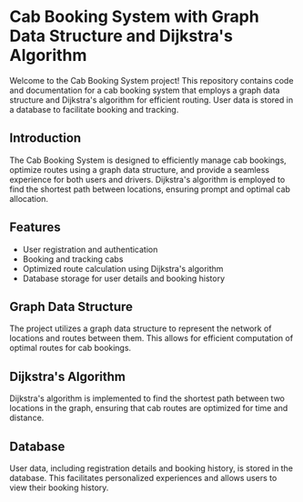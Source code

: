 # Cab Booking System with Graph Data Structure and Dijkstra's Algorithm

Welcome to the Cab Booking System project! This repository contains code and documentation for a cab booking system that employs a graph data structure and Dijkstra's algorithm for efficient routing. User data is stored in a database to facilitate booking and tracking.


## Introduction
The Cab Booking System is designed to efficiently manage cab bookings, optimize routes using a graph data structure, and provide a seamless experience for both users and drivers. Dijkstra's algorithm is employed to find the shortest path between locations, ensuring prompt and optimal cab allocation.

## Features
- User registration and authentication
- Booking and tracking cabs
- Optimized route calculation using Dijkstra's algorithm
- Database storage for user details and booking history

## Graph Data Structure
The project utilizes a graph data structure to represent the network of locations and routes between them. This allows for efficient computation of optimal routes for cab bookings.

## Dijkstra's Algorithm
Dijkstra's algorithm is implemented to find the shortest path between two locations in the graph, ensuring that cab routes are optimized for time and distance.

## Database
User data, including registration details and booking history, is stored in the database. This facilitates personalized experiences and allows users to view their booking history.
